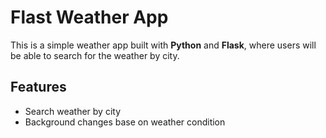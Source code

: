 # Flast Weather App

This is a simple weather app built with **Python** and **Flask**, where users will be able to search for the weather by city.

## Features

 - Search weather by city
 - Background changes base on weather condition